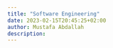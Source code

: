 ```yaml
---
title: "Software Engineering"
date: 2023-02-15T20:45:25+02:00
author: Mustafa Abdallah
description:
---
```


